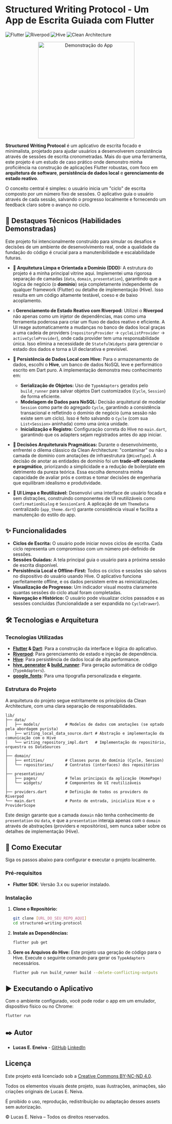 
# Structured Writing Protocol - Um App de Escrita Guiada com Flutter

![Flutter](https://img.shields.io/badge/Flutter-3.x-blue?style=for-the-badge&logo=flutter)
![Riverpod](https://img.shields.io/badge/State%20Management-Riverpod-blueviolet?style=for-the-badge)
![Hive](https://img.shields.io/badge/Database-Hive-cyan?style=for-the-badge)
![Clean Architecture](https://img.shields.io/badge/Architecture-Clean-red?style=for-the-badge)

<p align="center">
  <img src="URL_DO_SEU_GIF_OU_IMAGEM_AQUI" alt="Demonstração do App" width="300"/>
</p>

**Structured Writing Protocol** é um aplicativo de escrita focado e minimalista, projetado para ajudar usuários a desenvolverem consistência através de sessões de escrita cronometradas. Mais do que uma ferramenta, este projeto é um estudo de caso prático onde demonstro minha proficiência na construção de aplicações Flutter robustas, com foco em **arquitetura de software**, **persistência de dados local** e **gerenciamento de estado reativo**.

O conceito central é simples: o usuário inicia um "ciclo" de escrita composto por um número fixo de sessões. O aplicativo guia o usuário através de cada sessão, salvando o progresso localmente e fornecendo um feedback claro sobre o avanço no ciclo.

## 🌟 Destaques Técnicos (Habilidades Demonstradas)

Este projeto foi intencionalmente construído para simular os desafios e decisões de um ambiente de desenvolvimento real, onde a qualidade da fundação do código é crucial para a manutenibilidade e escalabilidade futuras.

*   **🧱 Arquitetura Limpa e Orientada a Domínio (DDD):** A estrutura do projeto é a minha principal vitrine aqui. Implementei uma rigorosa separação de camadas (`data`, `domain`, `presentation`), garantindo que a lógica de negócio (o **domínio**) seja completamente independente de qualquer framework (Flutter) ou detalhe de implementação (Hive). Isso resulta em um código altamente testável, coeso e de baixo acoplamento.

*   **💧 Gerenciamento de Estado Reativo com Riverpod:** Utilizei o **Riverpod** não apenas como um injetor de dependências, mas como uma ferramenta poderosa para criar um fluxo de dados reativo e eficiente. A UI reage automaticamente a mudanças no banco de dados local graças a uma cadeia de providers (`repositoryProvider` -> `cycleListProvider` -> `activeCycleProvider`), onde cada provider tem uma responsabilidade única. Isso elimina a necessidade de `StatefulWidgets` para gerenciar o estado dos dados e torna a UI declarativa e previsível.

*   **💾 Persistência de Dados Local com Hive:** Para o armazenamento de dados, escolhi o **Hive**, um banco de dados NoSQL leve e performático escrito em Dart puro. A implementação demonstra meu conhecimento em:
    *   **Serialização de Objetos:** Uso de `TypeAdapters` gerados pelo `build_runner` para salvar objetos Dart customizados (`Cycle`, `Session`) de forma eficiente.
    *   **Modelagem de Dados para NoSQL:** Decisão arquitetural de modelar `Session` como parte do agregado `Cycle`, garantindo a consistência transacional e refletindo o domínio de negócio (uma sessão não existe sem um ciclo). Isso é feito salvando o `Cycle` (com sua `List<Session>` aninhada) como uma única unidade.
    *   **Inicialização e Registro:** Configuração correta do Hive no `main.dart`, garantindo que os adapters sejam registrados antes do app iniciar.

*   **🤔 Decisões Arquiteturais Pragmáticas:** Durante o desenvolvimento, enfrentei o dilema clássico da Clean Architecture: "contaminar" ou não a camada de domínio com anotações de infraestrutura (`@HiveType`). A decisão de anotar as entidades de domínio foi um **trade-off consciente e pragmático**, priorizando a simplicidade e a redução de boilerplate em detrimento da pureza teórica. Essa escolha demonstra minha capacidade de avaliar prós e contras e tomar decisões de engenharia que equilibram idealismo e produtividade.

*   **🎨 UI Limpa e Reutilizável:** Desenvolvi uma interface de usuário focada e sem distrações, construindo componentes de UI reutilizáveis como `ConfirmationDialog` e `SessionCard`. A aplicação de um `ThemeData` centralizado (`app_theme.dart`) garante consistência visual e facilita a manutenção do estilo do app.

## ✨ Funcionalidades

*   **Ciclos de Escrita:** O usuário pode iniciar novos ciclos de escrita. Cada ciclo representa um compromisso com um número pré-definido de sessões.
*   **Sessões Guiadas:** A tela principal guia o usuário para a próxima sessão de escrita disponível.
*   **Persistência Local e Offline-First:** Todos os ciclos e sessões são salvos no dispositivo do usuário usando Hive. O aplicativo funciona perfeitamente offline, e os dados persistem entre as reinicializações.
*   **Visualização de Progresso:** Um indicador visual mostra claramente quantas sessões do ciclo atual foram completadas.
*   **Navegação e Histórico:** O usuário pode visualizar ciclos passados e as sessões concluídas (funcionalidade a ser expandida no `CycleDrawer`).

## 🛠️ Tecnologias e Arquitetura

### Tecnologias Utilizadas

*   **[Flutter](https://flutter.dev/) & [Dart](https://dart.dev/)**: Para a construção da interface e lógica do aplicativo.
*   **[Riverpod](https://riverpod.dev/)**: Para gerenciamento de estado e injeção de dependência.
*   **[Hive](https://pub.dev/packages/hive)**: Para persistência de dados local de alta performance.
*   **[hive_generator](https://pub.dev/packages/hive_generator) & [build_runner](https://pub.dev/packages/build_runner)**: Para geração automática de código (`TypeAdapters`).
*   **[google_fonts](https://pub.dev/packages/google_fonts)**: Para uma tipografia personalizada e elegante.

### Estrutura do Projeto

A arquitetura do projeto segue estritamente os princípios da Clean Architecture, com uma clara separação de responsabilidades.

```
lib/
├── data/
│   ├── models/           # Modelos de dados com anotações (se optado pela abordagem purista)
│   ├── writing_local_data_source.dart # Abstração e implementação da comunicação com o Hive
│   └── writing_repository_impl.dart   # Implementação do repositório, orquestra os DataSources
│
├── domain/
│   ├── entities/         # Classes puras do domínio (Cycle, Session)
│   └── repositories/     # Contratos (interfaces) dos repositórios
│
├── presentation/
│   ├── pages/            # Telas principais da aplicação (HomePage)
│   └── widgets/          # Componentes de UI reutilizáveis
│
├── providers.dart        # Definição de todos os providers do Riverpod
└── main.dart             # Ponto de entrada, inicializa Hive e o ProviderScope
```

Este design garante que a camada `domain` não tenha conhecimento de `presentation` ou `data`, e que a `presentation` interaja apenas com o `domain` através de abstrações (providers e repositórios), sem nunca saber sobre os detalhes de implementação (Hive).

## 🚀 Como Executar

Siga os passos abaixo para configurar e executar o projeto localmente.

### Pré-requisitos

*   **Flutter SDK**: Versão 3.x ou superior instalado.

### Instalação

1.  **Clone o Repositório:**
    ```bash
    git clone [URL_DO_SEU_REPO_AQUI]
    cd structured-writing-protocol
    ```

2.  **Instale as Dependências:**
    ```bash
    flutter pub get
    ```

3.  **Gere os Arquivos do Hive:**
    Este projeto usa geração de código para o Hive. Execute o seguinte comando para gerar os `TypeAdapters` necessários.
    ```bash
    flutter pub run build_runner build --delete-conflicting-outputs
    ```

## ▶️ Executando o Aplicativo

Com o ambiente configurado, você pode rodar o app em um emulador, dispositivo físico ou no Chrome:

```bash
flutter run
```
## ✒️ Autor

-   **Lucas E. Eneiva** - [GitHub](https://github.com/lucaseneiva) [LinkedIn](https://linkedin.com/in/lucaseneiva)

## Licença

Este projeto está licenciado sob a [Creative Commons BY-NC-ND 4.0](https://creativecommons.org/licenses/by-nc-nd/4.0/deed.pt_BR).

Todos os elementos visuais deste projeto, suas ilustrações, animações, são criações originais de Lucas E. Neiva.

É proibido o uso, reprodução, redistribuição ou adaptação desses assets sem autorização.

© Lucas E. Neiva – Todos os direitos reservados.
